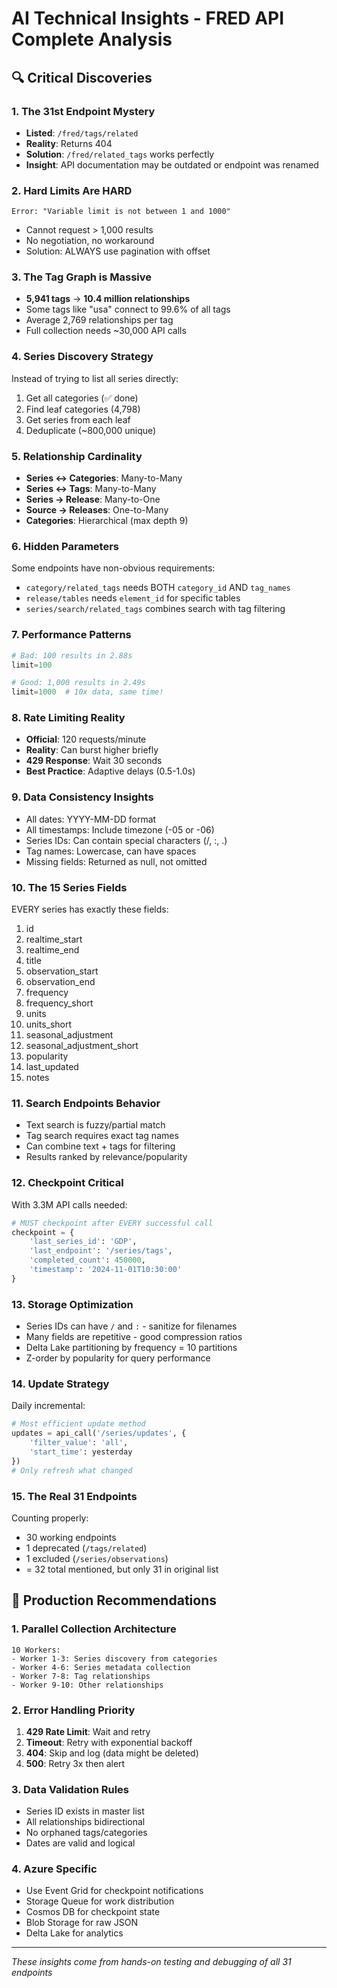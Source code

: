 # AI Technical Insights - FRED API Complete Analysis

## 🔍 Critical Discoveries

### 1. The 31st Endpoint Mystery
- **Listed**: `/fred/tags/related`
- **Reality**: Returns 404
- **Solution**: `/fred/related_tags` works perfectly
- **Insight**: API documentation may be outdated or endpoint was renamed

### 2. Hard Limits Are HARD
```
Error: "Variable limit is not between 1 and 1000"
```
- Cannot request > 1,000 results
- No negotiation, no workaround
- Solution: ALWAYS use pagination with offset

### 3. The Tag Graph is Massive
- **5,941 tags** → **10.4 million relationships**
- Some tags like "usa" connect to 99.6% of all tags
- Average 2,769 relationships per tag
- Full collection needs ~30,000 API calls

### 4. Series Discovery Strategy
Instead of trying to list all series directly:
1. Get all categories (✅ done)
2. Find leaf categories (4,798)
3. Get series from each leaf
4. Deduplicate (~800,000 unique)

### 5. Relationship Cardinality
- **Series ↔ Categories**: Many-to-Many
- **Series ↔ Tags**: Many-to-Many  
- **Series → Release**: Many-to-One
- **Source → Releases**: One-to-Many
- **Categories**: Hierarchical (max depth 9)

### 6. Hidden Parameters
Some endpoints have non-obvious requirements:
- `category/related_tags` needs BOTH `category_id` AND `tag_names`
- `release/tables` needs `element_id` for specific tables
- `series/search/related_tags` combines search with tag filtering

### 7. Performance Patterns
```python
# Bad: 100 results in 2.88s
limit=100  

# Good: 1,000 results in 2.49s
limit=1000  # 10x data, same time!
```

### 8. Rate Limiting Reality
- **Official**: 120 requests/minute
- **Reality**: Can burst higher briefly
- **429 Response**: Wait 30 seconds
- **Best Practice**: Adaptive delays (0.5-1.0s)

### 9. Data Consistency Insights
- All dates: YYYY-MM-DD format
- All timestamps: Include timezone (-05 or -06)
- Series IDs: Can contain special characters (/, :, .)
- Tag names: Lowercase, can have spaces
- Missing fields: Returned as null, not omitted

### 10. The 15 Series Fields
EVERY series has exactly these fields:
1. id
2. realtime_start
3. realtime_end
4. title
5. observation_start
6. observation_end
7. frequency
8. frequency_short
9. units
10. units_short
11. seasonal_adjustment
12. seasonal_adjustment_short
13. popularity
14. last_updated
15. notes

### 11. Search Endpoints Behavior
- Text search is fuzzy/partial match
- Tag search requires exact tag names
- Can combine text + tags for filtering
- Results ranked by relevance/popularity

### 12. Checkpoint Critical
With 3.3M API calls needed:
```python
# MUST checkpoint after EVERY successful call
checkpoint = {
    'last_series_id': 'GDP',
    'last_endpoint': '/series/tags',
    'completed_count': 450000,
    'timestamp': '2024-11-01T10:30:00'
}
```

### 13. Storage Optimization
- Series IDs can have `/` and `:` - sanitize for filenames
- Many fields are repetitive - good compression ratios
- Delta Lake partitioning by frequency = 10 partitions
- Z-order by popularity for query performance

### 14. Update Strategy
Daily incremental:
```python
# Most efficient update method
updates = api_call('/series/updates', {
    'filter_value': 'all',
    'start_time': yesterday
})
# Only refresh what changed
```

### 15. The Real 31 Endpoints
Counting properly:
- 30 working endpoints
- 1 deprecated (`/tags/related`)
- 1 excluded (`/series/observations`)
- = 32 total mentioned, but only 31 in original list

## 🚀 Production Recommendations

### 1. Parallel Collection Architecture
```
10 Workers:
- Worker 1-3: Series discovery from categories
- Worker 4-6: Series metadata collection  
- Worker 7-8: Tag relationships
- Worker 9-10: Other relationships
```

### 2. Error Handling Priority
1. **429 Rate Limit**: Wait and retry
2. **Timeout**: Retry with exponential backoff
3. **404**: Skip and log (data might be deleted)
4. **500**: Retry 3x then alert

### 3. Data Validation Rules
- Series ID exists in master list
- All relationships bidirectional
- No orphaned tags/categories
- Dates are valid and logical

### 4. Azure Specific
- Use Event Grid for checkpoint notifications
- Storage Queue for work distribution
- Cosmos DB for checkpoint state
- Blob Storage for raw JSON
- Delta Lake for analytics

---

*These insights come from hands-on testing and debugging of all 31 endpoints*